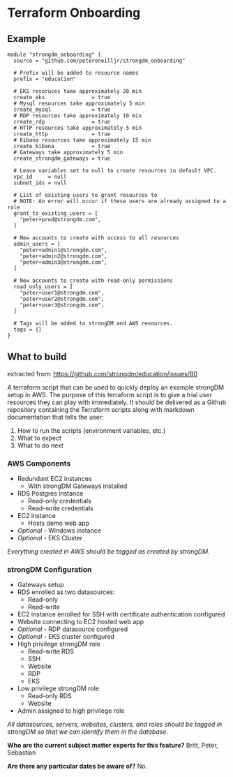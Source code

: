 # Terraform Onboarding

## Example

~~~hcl
module "strongdm_onboarding" {
  source = "github.com/peteroneilljr/strongdm_onboarding"

  # Prefix will be added to resource names
  prefix = "education"

  # EKS resoruces take approximately 20 min
  create_eks               = true
  # Mysql resources take approximately 5 min
  create_mysql             = true
  # RDP resources take approximately 10 min
  create_rdp               = true
  # HTTP resources take approximately 5 min
  create_http              = true
  # Kibana resources take approximately 15 min
  create_kibana            = true
  # Gateways take approximately 5 min
  create_strongdm_gateways = true

  # Leave variables set to null to create resources in default VPC.
  vpc_id     = null
  subnet_ids = null

  # List of existing users to grant resources to
  # NOTE: An error will occur if these users are already assigned to a role
  grant_to_existing_users = [
    "peter+prod@strongdm.com",
  ]

  # New accounts to create with access to all resources
  admin_users = [
    "peter+admin1@strongdm.com", 
    "peter+admin2@strongdm.com", 
    "peter+admin3@strongdm.com", 
  ]

  # New accounts to create with read-only permissions
  read_only_users = [
    "peter+user1@strongdm.com",
    "peter+user2@strongdm.com",
    "peter+user3@strongdm.com",
  ]

  # Tags will be added to strongDM and AWS resources.
  tags = {}
}
~~~

## What to build

extracted from: https://github.com/strongdm/education/issues/80

A terraform script that can be used to quickly deploy an example strongDM setup in AWS. The purpose of this terraform script is to give a trial user resources they can play with immediately. It should be delivered as a Github repository containing the Terraform scripts along with markdown documentation that tells the user:

1. How to run the scripts (environment variables, etc.)
2. What to expect
3. What to do next

### AWS Components
- Redundant EC2 instances
    - With strongDM Gateways installed
- RDS Postgres instance
    - Read-only credentials
    - Read-write credentials
- EC2 instance
    - Hosts demo web app
- _Optional_  - Windows instance
- _Optional_ - EKS Cluster

_Everything created in AWS should be tagged as created by strongDM._

### strongDM Configuration

- Gateways setup
- RDS enrolled as two datasources:
    - Read-only
    - Read-write
- EC2 instance enrolled for SSH with certificate authentication configured
- Website connecting to EC2 hosted web app
- _Optional_ - RDP datasource configured
- _Optional_ - EKS cluster configured
- High privilege strongDM role
    - Read-write RDS
    - SSH
    - Website
    - RDP
    - EKS
- Low privilege strongDM role
    - Read-only RDS
    - Website
- Admin assigned to high privilege role

_All datasources, servers, websites, clusters, and roles should be tagged in strongDM so that we can identify them in the database._

**Who are the current subject matter experts for this feature?**
Britt, Peter, Sebastian


**Are there any particular dates be aware of?**
No.


